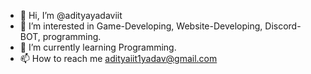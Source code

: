 - 👋 Hi, I’m @adityayadaviit
- 👀 I’m interested in Game-Developing, Website-Developing, Discord-BOT, programming. 
- 🌱 I’m currently learning Programming.
- 📫 How to reach me adityaiit1yadav@gmail.com

<!---
adityayadaviit/adityayadaviit is a ✨ special ✨ repository because its `README.md` (this file) appears on your GitHub profile.
You can click the Preview link to take a look at your changes.
--->
